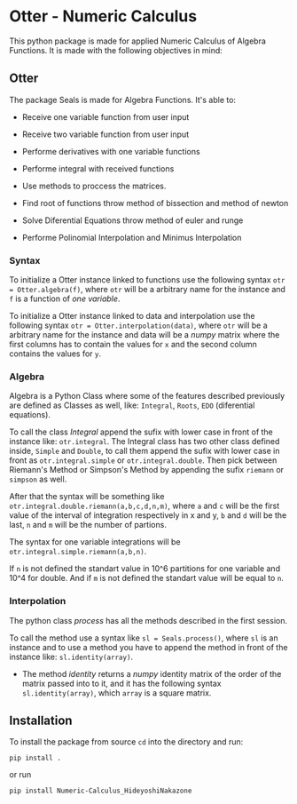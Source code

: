 # Otter - Numeric Calculus

This python package is made for applied Numeric Calculus of Algebra Functions. It is made with the following objectives in mind:


## Otter

The package Seals is made for Algebra Functions. It's able to:

* Receive one variable function from user input
  
* Receive two variable function from user input

* Performe derivatives with one variable functions

* Performe integral with received functions

* Use methods to proccess the matrices.

* Find root of functions throw method of bissection and method of newton

* Solve Diferential Equations throw method of euler and runge

* Performe Polinomial Interpolation and Minimus Interpolation

### Syntax

To initialize a Otter instance linked to functions use the following syntax `otr = Otter.algebra(f)`, where `otr` will be a arbitrary name for the instance and `f` is a function of *one variable*.

To initialize a Otter instance linked to data and interpolation use the following syntax `otr = Otter.interpolation(data)`, where `otr` will be a arbitrary name for the instance and data will be a *numpy* matrix where the first columns has to contain the values for `x` and the second column contains the values for `y`.

### Algebra

Algebra is a Python Class where some of the features described previously are defined as Classes as well, like: `Integral`, `Roots`, `EDO` (diferential equations).

To call the class *Integral* append the sufix with lower case in front of the instance like: `otr.integral`. The Integral class has two other class defined inside, `Simple` and `Double`, to call them append the sufix with lower case in front as `otr.integral.simple` or `otr.integral.double`. Then pick between Riemann's Method or Simpson's Method by appending the sufix `riemann` or `simpson` as well.

After that the syntax will be something like `otr.integral.double.riemann(a,b,c,d,n,m)`, where `a` and `c` will be the first value of the interval of integration 
respectively in x and y, `b` and `d` will be the last, `n` and `m` will be the number of partions.

The syntax for one variable integrations will be `otr.integral.simple.riemann(a,b,n)`.

If `n` is not defined the standart value in 10^6 partitions for one variable and 10^4 for double. And if `m` is not defined the standart value will be equal to `n`.

### Interpolation

The python class *process* has all the methods described in the first session.

To call the method use a syntax like `sl = Seals.process()`, where `sl` is an instance and to use a method you have to append the method in front of the instance like: `sl.identity(array)`.

* The method *identity* returns a *numpy* identity matrix of the order of the matrix passed into to it, and it has the following syntax `sl.identity(array)`, which `array` is a square matrix.

## Installation

To install the package from source `cd` into the directory and run:

`pip install .`

or run

`pip install Numeric-Calculus_HideyoshiNakazone`